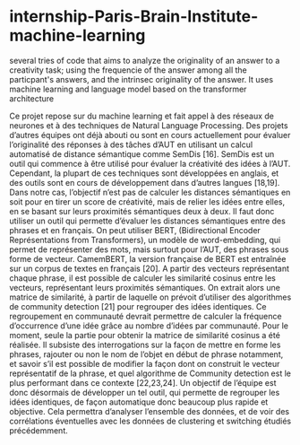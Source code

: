 # internship-Paris-Brain-Institute-machine-learning
several tries of code that aims to analyze the originality of an answer to a creativity task; using the frequencie of the answer among all the particpant's answers, and the intrinsec originality of the answer. It uses machine learning and language model based on the transformer architecture

Ce projet repose sur du machine learning et fait appel à des réseaux de neurones et à des techniques de Natural Language Processing.
Des projets d’autres équipes ont déjà abouti ou sont en cours actuellement pour évaluer l’originalité des réponses à des tâches d’AUT en utilisant un calcul automatisé de distance sémantique comme SemDis [16]. SemDis est un outil qui commence à être utilisé pour évaluer la créativité des idées à l’AUT. Cependant, la plupart de ces techniques sont développées en anglais, et des outils sont en cours de développement dans d’autres langues [18,19].
Dans notre cas, l’objectif n’est pas de calculer les distances sémantiques en soit pour en tirer un score de créativité, mais de relier les idées entre elles, en se basant sur leurs proximités sémantiques deux à deux. Il faut donc utiliser un outil qui permette d’évaluer les distances sémantiques entre des phrases et en français. On peut utiliser BERT, (Bidirectional Encoder Représentations from Transformers), un modèle de word-embedding, qui permet de représenter des mots, mais surtout pour l’AUT, des phrases sous forme de vecteur. CamemBERT, la version française de BERT est entraînée sur un corpus de textes en français [20]. A partir des vecteurs représentant chaque phrase, il est possible de calculer les similarité cosinus entre les vecteurs, représentant leurs proximités sémantiques. On extrait alors une matrice de similarité, à partir de laquelle on prévoit d’utiliser des algorithmes de community detection [21] pour regrouper des idées identiques. Ce regroupement en communauté devrait permettre de calculer la fréquence d’occurrence d’une idée grâce au nombre d’idées par communauté. 
Pour le moment, seule la partie pour obtenir la matrice de similarité cosinus a été réalisée. Il subsiste des interrogations sur la façon de mettre en forme les phrases, rajouter ou non le nom de l’objet en début de phrase notamment, et savoir s’il est possible de modifier la façon dont on construit le vecteur représentatif de la phrase, et quel algorithme de Community detection est le plus performant dans ce contexte [22,23,24]. Un objectif de l’équipe est donc désormais de développer un tel outil, qui permette de regrouper les idées identiques, de façon automatique donc beaucoup plus rapide et objective. Cela permettra d’analyser l’ensemble des données, et de voir des corrélations éventuelles avec les données de clustering et switching étudiés précédemment.
